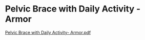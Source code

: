 # Pelvic Brace with Daily Activity - Armor

[Pelvic Brace with Daily Activity- Armor.pdf](Pelvic%20Brace%20with%20Daily%20Activity%20-%20Armor%20c926e2e7737e4a2fa1d078668fbf613d/Pelvic_Brace_with_Daily_Activity-_Armor.pdf)